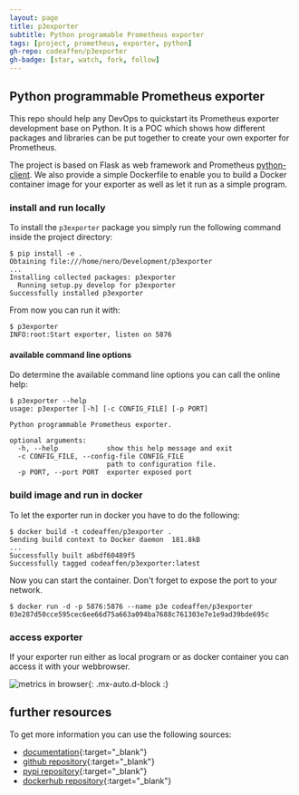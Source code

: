 ```yaml
---
layout: page
title: p3exporter
subtitle: Python programable Prometheus exporter
tags: [project, prometheus, exporter, python]
gh-repo: codeaffen/p3exporter
gh-badge: [star, watch, fork, follow]
---
```


## Python programmable Prometheus exporter

This repo should help any DevOps to quickstart its Prometheus exporter development base on Python. It is a POC which shows how different packages and libraries can be put together to create your own exporter for Prometheus.

The project is based on Flask as web framework and Prometheus [python-client](python-client). We also provide a simple Dockerfile to enable you to build a Docker container image for your exporter as well as let it run as a simple program.

### install and run locally

To install the `p3exporter` package you simply run the following command inside the project directory:

```text
$ pip install -e .
Obtaining file:///home/nero/Development/p3exporter
...
Installing collected packages: p3exporter
  Running setup.py develop for p3exporter
Successfully installed p3exporter
```

From now you can run it with:

```text
$ p3exporter
INFO:root:Start exporter, listen on 5876
```

#### available command line options

Do determine the available command line options you can call the online help:

```text
$ p3exporter --help
usage: p3exporter [-h] [-c CONFIG_FILE] [-p PORT]

Python programmable Prometheus exporter.

optional arguments:
  -h, --help            show this help message and exit
  -c CONFIG_FILE, --config-file CONFIG_FILE
                        path to configuration file.
  -p PORT, --port PORT  exporter exposed port
```

### build image and run in docker

To let the exporter run in docker you have to do the following:

```text
$ docker build -t codeaffen/p3exporter .
Sending build context to Docker daemon  181.8kB
...
Successfully built a6bdf60489f5
Successfully tagged codeaffen/p3exporter:latest
```

Now you can start the container. Don't forget to expose the port to your network.

```text
$ docker run -d -p 5876:5876 --name p3e codeaffen/p3exporter
03e287d50cce595cec6ee66d75a663a094ba7688c761303e7e1e9ad39bde695c
```

### access exporter

If your exporter run either as local program or as docker container you can access it with your webbrowser.

![metrics in browser](../../assets/img/p3e_metrics.png){: .mx-auto.d-block :}

## further resources

To get more information you can use the following sources:

* [documentation](https://p3exporter.readthedocs.io/en/develop){:target="_blank"}
* [github repository](https://github.com/codeaffen/p3exporter){:target="_blank"}
* [pypi repository](https://pypi.org/project/p3exporter/){:target="_blank"}
* [dockerhub repository](https://hub.docker.com/r/codeaffen/p3exporter){:target="_blank"}

